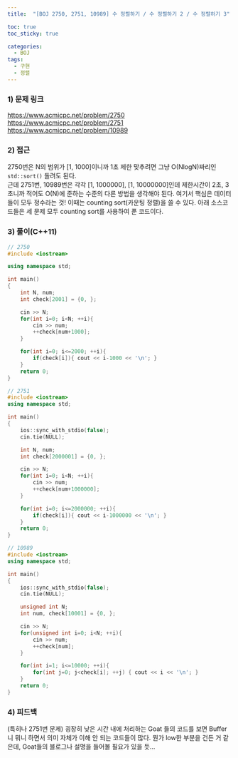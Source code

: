```yaml
---
title:  "[BOJ 2750, 2751, 10989] 수 정렬하기 / 수 정렬하기 2 / 수 정렬하기 3"

toc: true
toc_sticky: true

categories:
  - BOJ
tags:
  - 구현
  - 정렬
---
```


### 1) 문제 링크

<https://www.acmicpc.net/problem/2750>  
<https://www.acmicpc.net/problem/2751>  
<https://www.acmicpc.net/problem/10989>  

### 2) 접근

2750번은 N의 범위가 [1, 1000]이니까 1초 제한 맞추려면 그냥 O(NlogN)짜리인 ```std::sort()``` 돌려도 된다.  
근데 2751번, 10989번은 각각 [1, 1000000], [1, 10000000]인데 제한시간이 2초, 3초니까 적어도 O(N)에 준하는 수준의 다른 방법을 생각해야 된다. 여기서 핵심은 데이터들이 모두 정수라는 것! 이때는 counting sort(카운팅 정렬)을 쓸 수 있다. 아래 소스코드들은 세 문제 모두 counting sort를 사용하여 푼 코드이다.

### 3) 풀이(C++11)

```cpp
// 2750
#include <iostream>

using namespace std;

int main()
{
    int N, num;
    int check[2001] = {0, };

    cin >> N;
    for(int i=0; i<N; ++i){
        cin >> num;
        ++check[num+1000];
    }

    for(int i=0; i<=2000; ++i){
        if(check[i]){ cout << i-1000 << '\n'; }
    }
    return 0;
}
```

```cpp
// 2751
#include <iostream>
using namespace std;

int main()
{
    ios::sync_with_stdio(false);
    cin.tie(NULL);

    int N, num;
    int check[2000001] = {0, };

    cin >> N;
    for(int i=0; i<N; ++i){
        cin >> num;
        ++check[num+1000000];
    }

    for(int i=0; i<=2000000; ++i){
        if(check[i]){ cout << i-1000000 << '\n'; }
    }
    return 0;
}
```

```cpp
// 10989
#include <iostream>
using namespace std;

int main()
{
    ios::sync_with_stdio(false);
    cin.tie(NULL);

    unsigned int N;
    int num, check[10001] = {0, };

    cin >> N;
    for(unsigned int i=0; i<N; ++i){
        cin >> num;
        ++check[num];
    }

    for(int i=1; i<=10000; ++i){
        for(int j=0; j<check[i]; ++j) { cout << i << '\n'; }
    }
    return 0;
}
```


### 4) 피드백

(특히나 2751번 문제) 굉장히 낮은 시간 내에 처리하는 Goat 들의 코드를 보면 Buffer니 뭐니 하면서 의미 자체가 이해 안 되는 코드들이 많다. 뭔가 low한 부분을 건든 거 같은데, Goat들의 블로그나 설명을 들어볼 필요가 있을 듯…